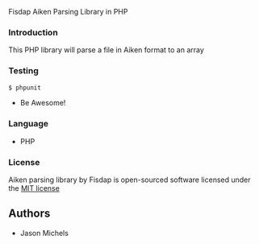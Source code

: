 Fisdap Aiken Parsing Library in PHP

### Introduction
This PHP library will parse a file in Aiken format to an array

### Testing
```sh
$ phpunit
```
- Be Awesome!

### Language
 - PHP

### License

Aiken parsing library by Fisdap is open-sourced software licensed under the [MIT license](http://opensource.org/licenses/MIT)

Authors
----
- Jason Michels

